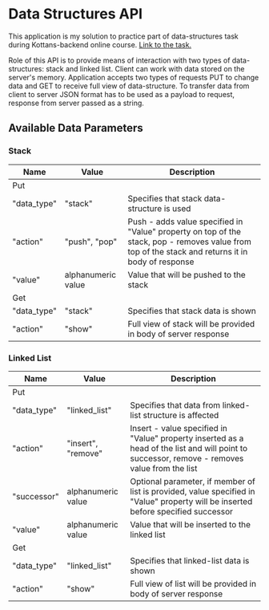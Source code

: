 # Data Structures API

This application is my solution to practice part of data-structures task during Kottans-backend online course. [Link to the task.](https://github.com/kottans/backend/blob/master/tasks/data-structures.md)

Role of this API is to provide means of interaction with two types of data-structures: stack and linked list. Client can work with data stored on the server's memory. Application accepts two types of requests PUT to change data and GET to receive full view of data-structure. To transfer data from client to server JSON format has to be used as a payload to request, response from server passed as a string.

## Available Data Parameters

### Stack

| Name        | Value              | Description                                                                                                                                       |
| ----------- | ------------------ | ------------------------------------------------------------------------------------------------------------------------------------------------- |
| Put         |
| "data_type" | "stack"            | Specifies that stack data-structure is used                                                                                                       |
| "action"    | "push", "pop"      | Push - adds value specified in "Value" property on top of the stack, pop - removes value from top of the stack and returns it in body of response |
| "value"     | alphanumeric value | Value that will be pushed to the stack                                                                                                            |
| Get         |
| "data_type" | "stack"            | Specifies that stack data is shown                                                                                                                |
| "action"    | "show"             | Full view of stack will be provided in body of server response                                                                                    |

### Linked List

| Name        | Value              | Description                                                                                                                                   |
| ----------- | ------------------ | --------------------------------------------------------------------------------------------------------------------------------------------- |
| Put         |
| "data_type" | "linked_list"      | Specifies that data from linked-list structure is affected                                                                                    |
| "action"    | "insert", "remove" | Insert - value specified in "Value" property inserted as a head of the list and will point to successor, remove - removes value from the list |
| "successor" | alphanumeric value | Optional parameter, if member of list is provided, value specified in "Value" property will be inserted before specified successor            |
| "value"     | alphanumeric value | Value that will be inserted to the linked list                                                                                                |
| Get         |
| "data_type" | "linked_list"      | Specifies that linked-list data is shown                                                                                                      |
| "action"    | "show"             | Full view of list will be provided in body of server response                                                                                 |

